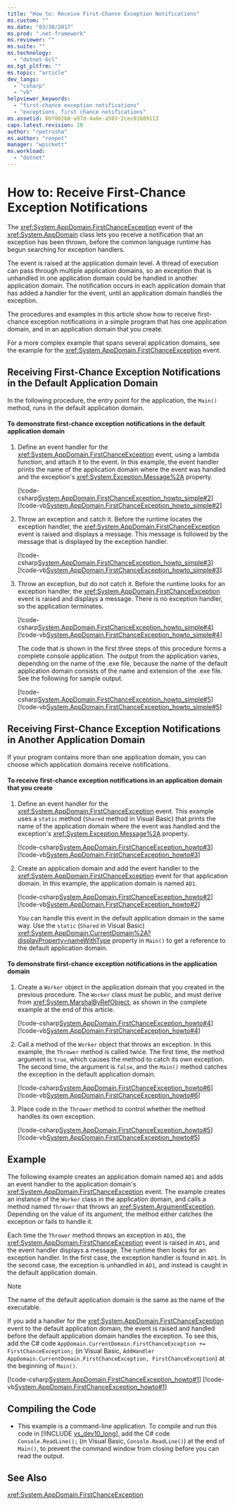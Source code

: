 ```yaml
---
title: "How to: Receive First-Chance Exception Notifications"
ms.custom: ""
ms.date: "03/30/2017"
ms.prod: ".net-framework"
ms.reviewer: ""
ms.suite: ""
ms.technology: 
  - "dotnet-bcl"
ms.tgt_pltfrm: ""
ms.topic: "article"
dev_langs: 
  - "csharp"
  - "vb"
helpviewer_keywords: 
  - "first-chance exception notifications"
  - "exceptions, first chance notifications"
ms.assetid: 66f002b8-a97d-4a6e-a503-2cec01689113
caps.latest.revision: 10
author: "rpetrusha"
ms.author: "ronpet"
manager: "wpickett"
ms.workload: 
  - "dotnet"
---
```

# How to: Receive First-Chance Exception Notifications
The <xref:System.AppDomain.FirstChanceException> event of the <xref:System.AppDomain> class lets you receive a notification that an exception has been thrown, before the common language runtime has begun searching for exception handlers.  
  
 The event is raised at the application domain level. A thread of execution can pass through multiple application domains, so an exception that is unhandled in one application domain could be handled in another application domain. The notification occurs in each application domain that has added a handler for the event, until an application domain handles the exception.  
  
 The procedures and examples in this article show how to receive first-chance exception notifications in a simple program that has one application domain, and in an application domain that you create.  
  
 For a more complex example that spans several application domains, see the example for the <xref:System.AppDomain.FirstChanceException> event.  
  
## Receiving First-Chance Exception Notifications in the Default Application Domain  
 In the following procedure, the entry point for the application, the `Main()` method, runs in the default application domain.  
  
#### To demonstrate first-chance exception notifications in the default application domain  
  
1. Define an event handler for the <xref:System.AppDomain.FirstChanceException> event, using a lambda function, and attach it to the event. In this example, the event handler prints the name of the application domain where the event was handled and the exception's <xref:System.Exception.Message%2A> property.  
  
    [!code-csharp[System.AppDomain.FirstChanceException_howto_simple#2](../../../samples/snippets/csharp/VS_Snippets_CLR_System/system.appdomain.firstchanceexception_howto_simple/cs/example.cs#2)]
    [!code-vb[System.AppDomain.FirstChanceException_howto_simple#2](../../../samples/snippets/visualbasic/VS_Snippets_CLR_System/system.appdomain.firstchanceexception_howto_simple/vb/example.vb#2)]  
  
2. Throw an exception and catch it. Before the runtime locates the exception handler, the <xref:System.AppDomain.FirstChanceException> event is raised and displays a message. This message is followed by the message that is displayed by the exception handler.  
  
    [!code-csharp[System.AppDomain.FirstChanceException_howto_simple#3](../../../samples/snippets/csharp/VS_Snippets_CLR_System/system.appdomain.firstchanceexception_howto_simple/cs/example.cs#3)]
    [!code-vb[System.AppDomain.FirstChanceException_howto_simple#3](../../../samples/snippets/visualbasic/VS_Snippets_CLR_System/system.appdomain.firstchanceexception_howto_simple/vb/example.vb#3)]  
  
3. Throw an exception, but do not catch it. Before the runtime looks for an exception handler, the <xref:System.AppDomain.FirstChanceException> event is raised and displays a message. There is no exception handler, so the application terminates.  
  
    [!code-csharp[System.AppDomain.FirstChanceException_howto_simple#4](../../../samples/snippets/csharp/VS_Snippets_CLR_System/system.appdomain.firstchanceexception_howto_simple/cs/example.cs#4)]
    [!code-vb[System.AppDomain.FirstChanceException_howto_simple#4](../../../samples/snippets/visualbasic/VS_Snippets_CLR_System/system.appdomain.firstchanceexception_howto_simple/vb/example.vb#4)]  
  
    The code that is shown in the first three steps of this procedure forms a complete console application. The output from the application varies, depending on the name of the .exe file, because the name of the default application domain consists of the name and extension of the .exe file. See the following for sample output.  
  
    [!code-csharp[System.AppDomain.FirstChanceException_howto_simple#5](../../../samples/snippets/csharp/VS_Snippets_CLR_System/system.appdomain.firstchanceexception_howto_simple/cs/example.cs#5)]
    [!code-vb[System.AppDomain.FirstChanceException_howto_simple#5](../../../samples/snippets/visualbasic/VS_Snippets_CLR_System/system.appdomain.firstchanceexception_howto_simple/vb/example.vb#5)]  
  
## Receiving First-Chance Exception Notifications in Another Application Domain  
 If your program contains more than one application domain, you can choose which application domains receive notifications.  
  
#### To receive first-chance exception notifications in an application domain that you create  
  
1. Define an event handler for the <xref:System.AppDomain.FirstChanceException> event. This example uses a `static` method (`Shared` method in Visual Basic) that prints the name of the application domain where the event was handled and the exception's <xref:System.Exception.Message%2A> property.  
  
    [!code-csharp[System.AppDomain.FirstChanceException_howto#3](../../../samples/snippets/csharp/VS_Snippets_CLR_System/system.appdomain.firstchanceexception_howto/cs/example.cs#3)]
    [!code-vb[System.AppDomain.FirstChanceException_howto#3](../../../samples/snippets/visualbasic/VS_Snippets_CLR_System/system.appdomain.firstchanceexception_howto/vb/example.vb#3)]  
  
2. Create an application domain and add the event handler to the <xref:System.AppDomain.FirstChanceException> event for that application domain. In this example, the application domain is named `AD1`.  
  
    [!code-csharp[System.AppDomain.FirstChanceException_howto#2](../../../samples/snippets/csharp/VS_Snippets_CLR_System/system.appdomain.firstchanceexception_howto/cs/example.cs#2)]
    [!code-vb[System.AppDomain.FirstChanceException_howto#2](../../../samples/snippets/visualbasic/VS_Snippets_CLR_System/system.appdomain.firstchanceexception_howto/vb/example.vb#2)]  
  
    You can handle this event in the default application domain in the same way. Use the `static` (`Shared` in Visual Basic) <xref:System.AppDomain.CurrentDomain%2A?displayProperty=nameWithType> property in `Main()` to get a reference to the default application domain.  
  
#### To demonstrate first-chance exception notifications in the application domain  
  
1. Create a `Worker` object in the application domain that you created in the previous procedure. The `Worker` class must be public, and must derive from <xref:System.MarshalByRefObject>, as shown in the complete example at the end of this article.  
  
    [!code-csharp[System.AppDomain.FirstChanceException_howto#4](../../../samples/snippets/csharp/VS_Snippets_CLR_System/system.appdomain.firstchanceexception_howto/cs/example.cs#4)]
    [!code-vb[System.AppDomain.FirstChanceException_howto#4](../../../samples/snippets/visualbasic/VS_Snippets_CLR_System/system.appdomain.firstchanceexception_howto/vb/example.vb#4)]  
  
2. Call a method of the `Worker` object that throws an exception. In this example, the `Thrower` method is called twice. The first time, the method argument is `true`, which causes the method to catch its own exception. The second time, the argument is `false`, and the `Main()` method catches the exception in the default application domain.  
  
    [!code-csharp[System.AppDomain.FirstChanceException_howto#6](../../../samples/snippets/csharp/VS_Snippets_CLR_System/system.appdomain.firstchanceexception_howto/cs/example.cs#6)]
    [!code-vb[System.AppDomain.FirstChanceException_howto#6](../../../samples/snippets/visualbasic/VS_Snippets_CLR_System/system.appdomain.firstchanceexception_howto/vb/example.vb#6)]  
  
3. Place code in the `Thrower` method to control whether the method handles its own exception.  
  
    [!code-csharp[System.AppDomain.FirstChanceException_howto#5](../../../samples/snippets/csharp/VS_Snippets_CLR_System/system.appdomain.firstchanceexception_howto/cs/example.cs#5)]
    [!code-vb[System.AppDomain.FirstChanceException_howto#5](../../../samples/snippets/visualbasic/VS_Snippets_CLR_System/system.appdomain.firstchanceexception_howto/vb/example.vb#5)]  
  
## Example  
 The following example creates an application domain named `AD1` and adds an event handler to the application domain's <xref:System.AppDomain.FirstChanceException> event. The example creates an instance of the `Worker` class in the application domain, and calls a method named `Thrower` that throws an <xref:System.ArgumentException>. Depending on the value of its argument, the method either catches the exception or fails to handle it.  
  
 Each time the `Thrower` method throws an exception in `AD1`, the <xref:System.AppDomain.FirstChanceException> event is raised in `AD1`, and the event handler displays a message. The runtime then looks for an exception handler. In the first case, the exception handler is found in `AD1`. In the second case, the exception is unhandled in `AD1`, and instead is caught in the default application domain.  
  
> [!NOTE]
>  The name of the default application domain is the same as the name of the executable.  
  
 If you add a handler for the <xref:System.AppDomain.FirstChanceException> event to the default application domain, the event is raised and handled before the default application domain handles the exception. To see this, add the C# code `AppDomain.CurrentDomain.FirstChanceException += FirstChanceException;` (in Visual Basic, `AddHandler AppDomain.CurrentDomain.FirstChanceException, FirstChanceException`) at the beginning of `Main()`.  
  
 [!code-csharp[System.AppDomain.FirstChanceException_howto#1](../../../samples/snippets/csharp/VS_Snippets_CLR_System/system.appdomain.firstchanceexception_howto/cs/example.cs#1)]
 [!code-vb[System.AppDomain.FirstChanceException_howto#1](../../../samples/snippets/visualbasic/VS_Snippets_CLR_System/system.appdomain.firstchanceexception_howto/vb/example.vb#1)]  
  
## Compiling the Code  
  
- This example is a command-line application. To compile and run this code in [!INCLUDE [vs_dev10_long](../../../includes/vs-dev10-long-md.md)], add the C# code `Console.ReadLine();` (in Visual Basic, `Console.ReadLine()`) at the end of `Main()`, to prevent the command window from closing before you can read the output.  
  
## See Also  
 <xref:System.AppDomain.FirstChanceException>

